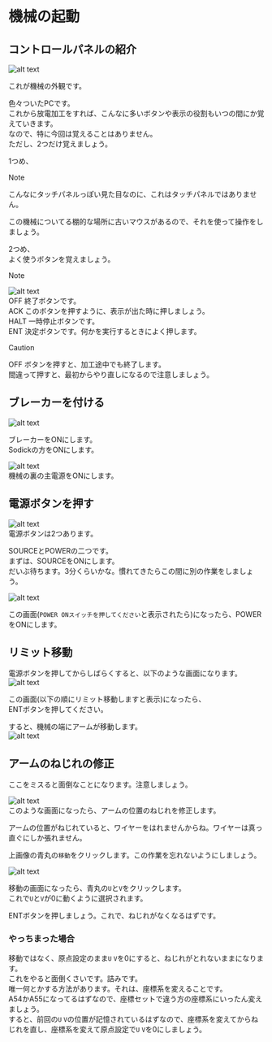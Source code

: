 # 機械の起動

## コントロールパネルの紹介

![alt text](image-2.png)  

これが機械の外観です。  

色々ついたPCです。  
これから放電加工をすれば、こんなに多いボタンや表示の役割もいつの間にか覚えていきます。  
なので、特に今回は覚えることはありません。  
ただし、2つだけ覚えましょう。

1つめ、  
  
> [!NOTE]
> こんなにタッチパネルっぽい見た目なのに、これはタッチパネルではありません。  

この機械についてる棚的な場所に古いマウスがあるので、それを使って操作をしましょう。  

2つめ、  
よく使うボタンを覚えましょう。  

> [!NOTE]
> ![alt text](image-3.png)  
> OFF 終了ボタンです。  
> ACK このボタンを押すように、表示が出た時に押しましょう。  
> HALT 一時停止ボタンです。  
> ENT 決定ボタンです。何かを実行するときによく押します。  

> [!CAUTION]
> OFF ボタンを押すと、加工途中でも終了します。  
> 間違って押すと、最初からやり直しになるので注意しましょう。  

## ブレーカーを付ける

![alt text](image.png)  

ブレーカーをONにします。  
Sodickの方をONにします。  

![alt text](image-1.png)  
機械の裏の主電源をONにします。

## 電源ボタンを押す
![alt text](image-4.png)  
電源ボタンは2つあります。　　

SOURCEとPOWERの二つです。  
まずは、SOURCEをONにします。  
だいぶ待ちます。3分くらいかな。慣れてきたらこの間に別の作業をしましょう。  

![alt text](image-5.png)

この画面(`POWER ONスイッチを押してください`と表示されたら)になったら、POWERをONにします。  

## リミット移動
電源ボタンを押してからしばらくすると、以下のような画面になります。  
![alt text](image-6.png)  

この画面(以下の順にリミット移動しますと表示)になったら、  
ENTボタンを押してください。  

すると、機械の端にアームが移動します。  
![alt text](image-7.png)

## アームのねじれの修正
ここをミスると面倒なことになります。注意しましょう。  

![alt text](image-8.png)  
このような画面になったら、アームの位置のねじれを修正します。  

アームの位置がねじれていると、ワイヤーをはれませんからね。ワイヤーは真っ直ぐにしか張れません。  

上画像の青丸の`移動`をクリックします。この作業を忘れないようにしましょう。  

![alt text](image-9.png)  

移動の画面になったら、青丸の`U`と`V`をクリックします。  
これで`U`と`V`が0に動くように選択されます。  

ENTボタンを押しましょう。これで、ねじれがなくなるはずです。  

### やっちまった場合
移動ではなく、原点設定のまま`U` `V`を0にすると、ねじれがとれないままになります。  
これをやると面倒くさいです。詰みです。  
唯一何とかする方法があります。それは、座標系を変えることです。  
A54かA55になってるはずなので、座標セットで違う方の座標系にいったん変えましょう。  
すると、前回の`U` `V`の位置が記憶されているはずなので、座標系を変えてからねじれを直し、座標系を変えて原点設定で`U` `V`を0にしましょう。  
